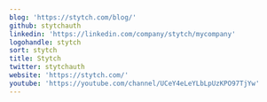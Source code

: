 ```yaml
---
blog: 'https://stytch.com/blog/'
github: stytchauth
linkedin: 'https://linkedin.com/company/stytch/mycompany'
logohandle: stytch
sort: stytch
title: Stytch
twitter: stytchauth
website: 'https://stytch.com/'
youtube: 'https://youtube.com/channel/UCeY4eLeYLbLpUzKPO97TjYw'
---
```

